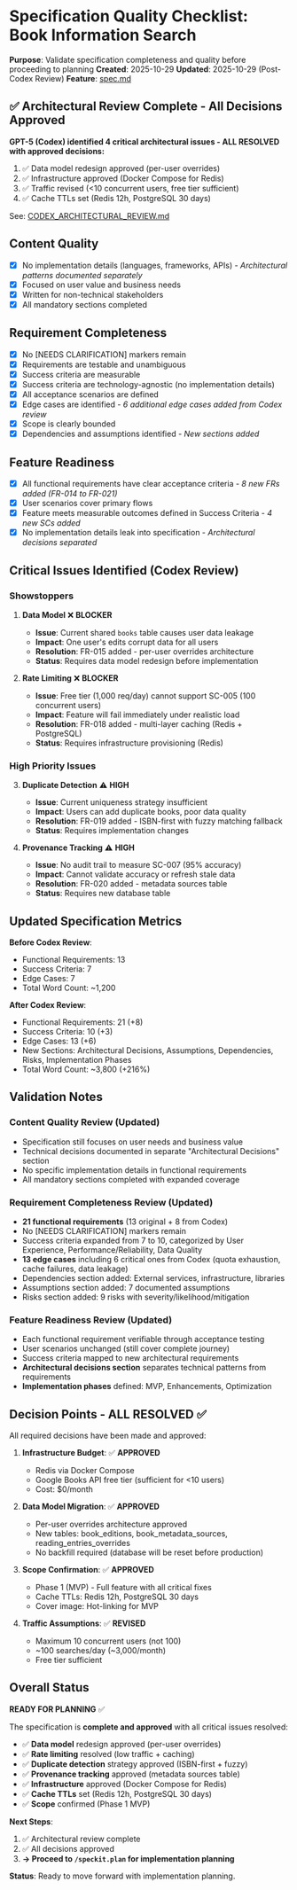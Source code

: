 # Specification Quality Checklist: Book Information Search

**Purpose**: Validate specification completeness and quality before proceeding to planning
**Created**: 2025-10-29
**Updated**: 2025-10-29 (Post-Codex Review)
**Feature**: [spec.md](../spec.md)

## ✅ Architectural Review Complete - All Decisions Approved

**GPT-5 (Codex) identified 4 critical architectural issues - ALL RESOLVED with approved decisions:**

1. ✅ Data model redesign approved (per-user overrides)
2. ✅ Infrastructure approved (Docker Compose for Redis)
3. ✅ Traffic revised (<10 concurrent users, free tier sufficient)
4. ✅ Cache TTLs set (Redis 12h, PostgreSQL 30 days)

See: [CODEX_ARCHITECTURAL_REVIEW.md](../CODEX_ARCHITECTURAL_REVIEW.md)

## Content Quality

- [x] No implementation details (languages, frameworks, APIs) - *Architectural patterns documented separately*
- [x] Focused on user value and business needs
- [x] Written for non-technical stakeholders
- [x] All mandatory sections completed

## Requirement Completeness

- [x] No [NEEDS CLARIFICATION] markers remain
- [x] Requirements are testable and unambiguous
- [x] Success criteria are measurable
- [x] Success criteria are technology-agnostic (no implementation details)
- [x] All acceptance scenarios are defined
- [x] Edge cases are identified - *6 additional edge cases added from Codex review*
- [x] Scope is clearly bounded
- [x] Dependencies and assumptions identified - *New sections added*

## Feature Readiness

- [x] All functional requirements have clear acceptance criteria - *8 new FRs added (FR-014 to FR-021)*
- [x] User scenarios cover primary flows
- [x] Feature meets measurable outcomes defined in Success Criteria - *4 new SCs added*
- [x] No implementation details leak into specification - *Architectural decisions separated*

## Critical Issues Identified (Codex Review)

### Showstoppers

1. **Data Model** ❌ **BLOCKER**
   - **Issue**: Current shared `books` table causes user data leakage
   - **Impact**: One user's edits corrupt data for all users
   - **Resolution**: FR-015 added - per-user overrides architecture
   - **Status**: Requires data model redesign before implementation

2. **Rate Limiting** ❌ **BLOCKER**
   - **Issue**: Free tier (1,000 req/day) cannot support SC-005 (100 concurrent users)
   - **Impact**: Feature will fail immediately under realistic load
   - **Resolution**: FR-018 added - multi-layer caching (Redis + PostgreSQL)
   - **Status**: Requires infrastructure provisioning (Redis)

### High Priority Issues

3. **Duplicate Detection** ⚠️ **HIGH**
   - **Issue**: Current uniqueness strategy insufficient
   - **Impact**: Users can add duplicate books, poor data quality
   - **Resolution**: FR-019 added - ISBN-first with fuzzy matching fallback
   - **Status**: Requires implementation changes

4. **Provenance Tracking** ⚠️ **HIGH**
   - **Issue**: No audit trail to measure SC-007 (95% accuracy)
   - **Impact**: Cannot validate accuracy or refresh stale data
   - **Resolution**: FR-020 added - metadata sources table
   - **Status**: Requires new database table

## Updated Specification Metrics

**Before Codex Review**:
- Functional Requirements: 13
- Success Criteria: 7
- Edge Cases: 7
- Total Word Count: ~1,200

**After Codex Review**:
- Functional Requirements: 21 (+8)
- Success Criteria: 10 (+3)
- Edge Cases: 13 (+6)
- New Sections: Architectural Decisions, Assumptions, Dependencies, Risks, Implementation Phases
- Total Word Count: ~3,800 (+216%)

## Validation Notes

### Content Quality Review (Updated)
- Specification still focuses on user needs and business value
- Technical decisions documented in separate "Architectural Decisions" section
- No specific implementation details in functional requirements
- All mandatory sections completed with expanded coverage

### Requirement Completeness Review (Updated)
- **21 functional requirements** (13 original + 8 from Codex)
- No [NEEDS CLARIFICATION] markers remain
- Success criteria expanded from 7 to 10, categorized by User Experience, Performance/Reliability, Data Quality
- **13 edge cases** including 6 critical ones from Codex (quota exhaustion, cache failures, data leakage)
- Dependencies section added: External services, infrastructure, libraries
- Assumptions section added: 7 documented assumptions
- Risks section added: 9 risks with severity/likelihood/mitigation

### Feature Readiness Review (Updated)
- Each functional requirement verifiable through acceptance testing
- User scenarios unchanged (still cover complete journey)
- Success criteria mapped to new architectural requirements
- **Architectural decisions section** separates technical patterns from requirements
- **Implementation phases** defined: MVP, Enhancements, Optimization

## Decision Points - ALL RESOLVED ✅

All required decisions have been made and approved:

1. **Infrastructure Budget**: ✅ **APPROVED**
   - Redis via Docker Compose
   - Google Books API free tier (sufficient for <10 users)
   - Cost: $0/month

2. **Data Model Migration**: ✅ **APPROVED**
   - Per-user overrides architecture approved
   - New tables: book_editions, book_metadata_sources, reading_entries_overrides
   - No backfill required (database will be reset before production)

3. **Scope Confirmation**: ✅ **APPROVED**
   - Phase 1 (MVP) - Full feature with all critical fixes
   - Cache TTLs: Redis 12h, PostgreSQL 30 days
   - Cover image: Hot-linking for MVP

4. **Traffic Assumptions**: ✅ **REVISED**
   - Maximum 10 concurrent users (not 100)
   - ~100 searches/day (~3,000/month)
   - Free tier sufficient

## Overall Status

**READY FOR PLANNING** ✅

The specification is **complete and approved** with all critical issues resolved:

- ✅ **Data model** redesign approved (per-user overrides)
- ✅ **Rate limiting** resolved (low traffic + caching)
- ✅ **Duplicate detection** strategy approved (ISBN-first + fuzzy)
- ✅ **Provenance tracking** approved (metadata sources table)
- ✅ **Infrastructure** approved (Docker Compose for Redis)
- ✅ **Cache TTLs** set (Redis 12h, PostgreSQL 30 days)
- ✅ **Scope** confirmed (Phase 1 MVP)

**Next Steps**:
1. ✅ Architectural review complete
2. ✅ All decisions approved
3. **→ Proceed to `/speckit.plan` for implementation planning**

**Status**: Ready to move forward with implementation planning.
